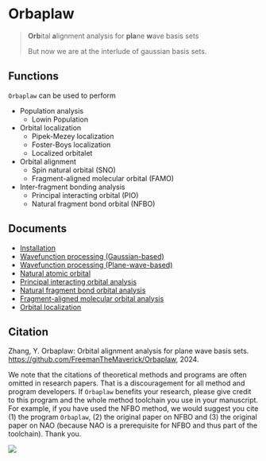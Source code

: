 # Orbaplaw
> **Orb**ital **a**lignment analysis for **pla**ne **w**ave basis sets
>
> But now we are at the interlude of gaussian basis sets.


## Functions

`Orbaplaw` can be used to perform

+ Population analysis
  + Lowin Population
+ Orbital localization
  + Pipek-Mezey localization
  + Foster-Boys localization
  + Localized orbitalet
+ Orbital alignment
  + Spin natural orbital (SNO)
  + Fragment-aligned molecular orbital (FAMO)
+ Inter-fragment bonding analysis
  + Principal interacting orbital (PIO)
  + Natural fragment bond orbital (NFBO)


## Documents

+ [Installation](doc/INSTALLATION.md)
+ [Wavefunction processing (Gaussian-based)](doc/WFN.md)
+ [Wavefunction processing (Plane-wave-based)](doc/PW.md)
+ [Natural atomic orbital](doc/NAO.md)
+ [Principal interacting orbital analysis](doc/PIO.md)
+ [Natural fragment bond orbital analysis](doc/NFBO.md)
+ [Fragment-aligned molecular orbital analysis](doc/FAMO.md)
+ [Orbital localization](doc/LMO.md)


## Citation
Zhang, Y. Orbaplaw: Orbital alignment analysis for plane wave basis sets. https://github.com/FreemanTheMaverick/Orbaplaw, 2024.

We note that the citations of theoretical methods and programs are often omitted in research papers.
That is a discouragement for all method and program developers.
If `Orbaplaw` benefits your research, please give credit to this program and the whole method toolchain you use in your manuscript.
For example, if you have used the NFBO method, we would suggest you cite (1) the program `Orbaplaw`, (2) the original paper on NFBO and (3) the original paper on NAO (because NAO is a prerequisite for NFBO and thus part of the toolchain).
Thank you.

![](doc/please_cite.gif)
